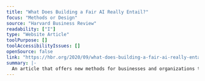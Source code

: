 ```yaml
---
title: "What Does Building a Fair AI Really Entail?"
focus: "Methods or Design"
source: "Harvard Business Review"
readability: ["I"]
type: "Website Article"
toolPurpose: []
toolAccessibilityIssues: []
openSource: false
link: "https://hbr.org/2020/09/what-does-building-a-fair-ai-really-entail"
summary: |-
  An article that offers new methods for businesses and organizations to implement and govern fairness for AI decision-making systems. 
---
```


